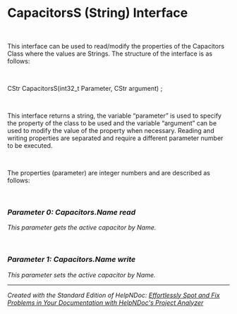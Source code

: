 # CapacitorsS (String) Interface

&nbsp;

This interface can be used to read/modify the properties of the Capacitors Class where the values are Strings. The structure of the interface is as follows:

&nbsp;

CStr CapacitorsS(int32\_t Parameter, CStr argument) ;

&nbsp;

This interface returns a string, the variable “parameter” is used to specify the property of the class to be used and the variable “argument” can be used to modify the value of the property when necessary. Reading and writing properties are separated and require a different parameter number to be executed.

&nbsp;

The properties (parameter) are integer numbers and are described as follows:

&nbsp;

### *Parameter 0: Capacitors.Name read*

*This parameter gets the active capacitor by Name.*

&nbsp;

### *Parameter 1: Capacitors.Name write*

*This parameter sets the active capacitor by Name.*


***
_Created with the Standard Edition of HelpNDoc: [Effortlessly Spot and Fix Problems in Your Documentation with HelpNDoc's Project Analyzer](<https://www.helpndoc.com/feature-tour/advanced-project-analyzer/>)_
